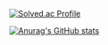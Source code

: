 [![Solved.ac Profile](http://mazassumnida.wtf/api/v2/generate_badge?boj=jk04172)](https://solved.ac/jk04172/)

[![Anurag's GitHub stats](https://github-readme-stats.vercel.app/api?username=handsone-u)](https://github.com/anuraghazra/github-readme-stats)
